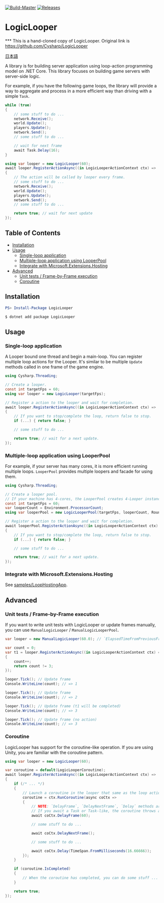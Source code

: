 [![Build-Master](https://github.com/Cysharp/LogicLooper/actions/workflows/build-master.yaml/badge.svg)](https://github.com/Cysharp/LogicLooper/actions/workflows/build-master.yaml) [![Releases](https://img.shields.io/github/release/Cysharp/LogicLooper.svg)](https://github.com/Cysharp/LogicLooper/releases)

# LogicLooper

*** This is a hand-cloned copy of LogicLooper. Original link is https://github.com/Cysharp/LogicLooper

[日本語](README.ja.md)

A library is for building server application using loop-action programming model on .NET Core. This library focuses on building game servers with server-side logic.

For example, if you have the following game loops, the library will provide a way to aggregate and process in a more efficient way than driving with a simple `Task`.

```csharp
while (true)
{
    // some stuff to do ...
    network.Receive();
    world.Update();
    players.Update();
    network.Send();
    // some stuff to do ...

    // wait for next frame
    await Task.Delay(16);
}
```

```csharp
using var looper = new LogicLooper(60);
await looper.RegisterActionAsync((in LogicLooperActionContext ctx) =>
{
    // The action will be called by looper every frame.
    // some stuff to do ...
    network.Receive();
    world.Update();
    players.Update();
    network.Send();
    // some stuff to do ...

    return true; // wait for next update
});
```

<!-- START doctoc generated TOC please keep comment here to allow auto update -->
<!-- DON'T EDIT THIS SECTION, INSTEAD RE-RUN doctoc TO UPDATE -->
## Table of Contents

- [Installation](#installation)
- [Usage](#usage)
  - [Single-loop application](#single-loop-application)
  - [Multiple-loop application using LooperPool](#multiple-loop-application-using-looperpool)
  - [Integrate with Microsoft.Extensions.Hosting](#integrate-with-microsoftextensionshosting)
- [Advanced](#advanced)
  - [Unit tests / Frame-by-Frame execution](#unit-tests--frame-by-frame-execution)
  - [Coroutine](#coroutine)

<!-- END doctoc generated TOC please keep comment here to allow auto update -->

## Installation
```powershell
PS> Install-Package LogicLooper
```
```bash
$ dotnet add package LogicLooper
```

## Usage
### Single-loop application
A Looper bound one thread and begin a main-loop. You can register multiple loop actions for the Looper.
It's similar to be multiple `Update` methods called in one frame of the game engine.

```csharp
using Cysharp.Threading;

// Create a looper.
const int targetFps = 60;
using var looper = new LogicLooper(targetFps);

// Register a action to the looper and wait for completion.
await looper.RegisterActionAsync((in LogicLooperActionContext ctx) =>
{
    // If you want to stop/complete the loop, return false to stop.
    if (...) { return false; }

    // some stuff to do ...

    return true; // wait for a next update.
});
```

### Multiple-loop application using LooperPool
For example, if your server has many cores, it is more efficient running multiple loops. `LooperPool` provides multiple loopers and facade for using them.

```csharp
using Cysharp.Threading;

// Create a looper pool.
// If your machine has 4-cores, the LooperPool creates 4-Looper instances.
const int targetFps = 60;
var looperCount = Environment.ProcessorCount;
using var looperPool = new LogicLooperPool(targetFps, looperCount, RoundRobinLogicLooperPoolBalancer.Instance);

// Register a action to the looper and wait for completion.
await looperPool.RegisterActionAsync((in LogicLooperActionContext ctx) =>
{
    // If you want to stop/complete the loop, return false to stop.
    if (...) { return false; }

    // some stuff to do ...

    return true; // wait for a next update.
});
```

### Integrate with Microsoft.Extensions.Hosting
See [samples/LoopHostingApp](samples/LoopHostingApp).

## Advanced
### Unit tests / Frame-by-Frame execution
If you want to write unit tests with LogicLooper or update frames manually, you can use `ManualLogicLooper` / `ManualLogicLooperPool`.

```csharp
var looper = new ManualLogicLooper(60.0); // `ElapsedTimeFromPreviousFrame` will be fixed to `1000 / FrameTargetFrameRate`.

var count = 0;
var t1 = looper.RegisterActionAsync((in LogicLooperActionContext ctx) =>
{
    count++;
    return count != 3;
});

looper.Tick(); // Update frame
Console.WriteLine(count); // => 1

looper.Tick(); // Update frame
Console.WriteLine(count); // => 2

looper.Tick(); // Update frame (t1 will be completed)
Console.WriteLine(count); // => 3

looper.Tick(); // Update frame (no action)
Console.WriteLine(count); // => 3
```

### Coroutine
LogicLooper has support for the coroutine-like operation. If you are using Unity, you are familiar with the coroutine pattern.

```csharp
using var looper = new LogicLooper(60);

var coroutine = default(LogicLooperCoroutine);
await looper.RegisterActionAsync((in LogicLooperActionContext ctx) =>
{
    if (/* ... */)
    {
        // Launch a coroutine in the looper that same as the loop action.
        coroutine = ctx.RunCoroutine(async coCtx =>
        {
            // NOTE: `DelayFrame`, `DelayNextFrame`, `Delay` methods are allowed and awaitable in the coroutine.
            // If you await a Task or Task-like, the coroutine throws an exception.
            await coCtx.DelayFrame(60);

            // some stuff to do ...

            await coCtx.DelayNextFrame();

            // some stuff to do ...

            await coCtx.Delay(TimeSpan.FromMilliseconds(16.66666));
        });
    }

    if (coroutine.IsCompleted)
    {
        // When the coroutine has completed, you can do some stuff ...
    }

    return true;
});
```

